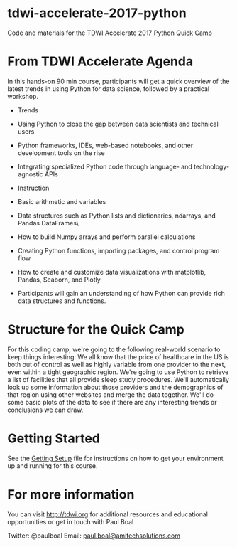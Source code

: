# tdwi-accelerate-2017-python
Code and materials for the TDWI Accelerate 2017 Python Quick Camp

# From TDWI Accelerate Agenda
In this hands-on 90 min course, participants will get a quick overview of the latest trends in using Python for data science, followed by a practical workshop.

* Trends
 * Using Python to close the gap between data scientists and technical users
 * Python frameworks, IDEs, web-based notebooks, and other development tools on the rise
 * Integrating specialized Python code through language- and technology-agnostic APIs

* Instruction
 * Basic arithmetic and variables
 * Data structures such as Python lists and dictionaries, ndarrays, and Pandas DataFrames\
 * How to build Numpy arrays and perform parallel calculations
 * Creating Python functions, importing packages, and control program flow
 * How to create and customize data visualizations with matplotlib, Pandas, Seaborn, and Plotly
 * Participants will gain an understanding of how Python can provide rich data structures and functions.

# Structure for the Quick Camp
For this coding camp, we're going to the following real-world scenario to keep things interesting: We all know that the price of healthcare in the US is both out of control as well as highly variable from one provider to the next, even within a tight geographic region.  We're going to use Python to retrieve a list of facilities that all provide sleep study procedures.  We'll automatically look up some information about those providers and the demographics of that region using other websites and merge the data together.  We'll do some basic plots of the data to see if there are any interesting trends or conclusions we can draw.

# Getting Started
See the [Getting Setup](GETTING_SETUP.md) file for instructions on how to get your environment up and running for this course.

# For more information
You can visit http://tdwi.org for additional resources and educational opportunities or get in touch with Paul Boal

Twitter: @paulboal
Email: paul.boal@amitechsolutions.com

